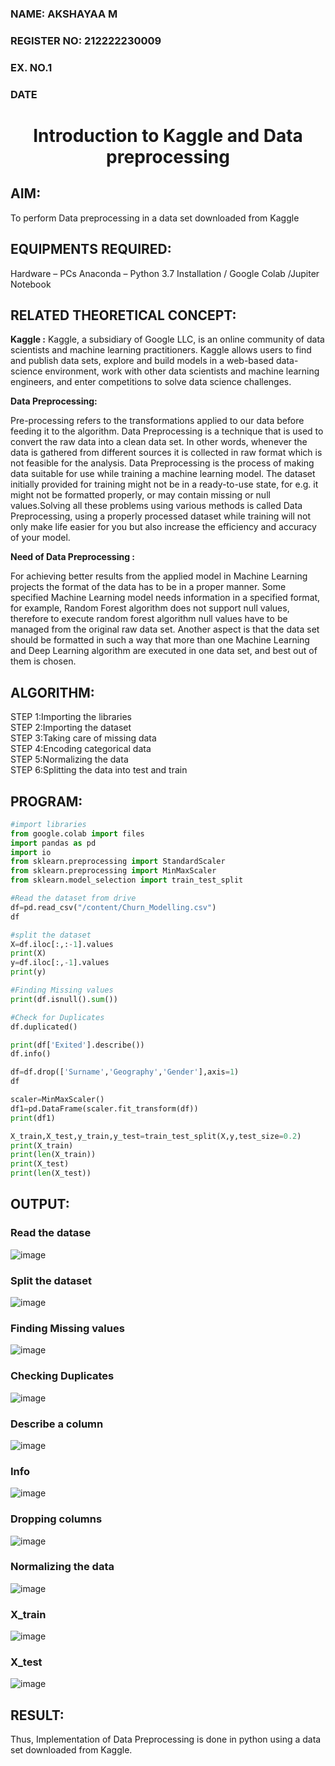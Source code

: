 <H3>NAME: AKSHAYAA M</H3>
<H3>REGISTER NO: 212222230009</H3>
<H3>EX. NO.1</H3>
<H3>DATE</H3>
<H1 ALIGN =CENTER> Introduction to Kaggle and Data preprocessing</H1>

## AIM:

To perform Data preprocessing in a data set downloaded from Kaggle

## EQUIPMENTS REQUIRED:
Hardware – PCs
Anaconda – Python 3.7 Installation / Google Colab /Jupiter Notebook

## RELATED THEORETICAL CONCEPT:

**Kaggle :**
Kaggle, a subsidiary of Google LLC, is an online community of data scientists and machine learning practitioners. Kaggle allows users to find and publish data sets, explore and build models in a web-based data-science environment, work with other data scientists and machine learning engineers, and enter competitions to solve data science challenges.

**Data Preprocessing:**

Pre-processing refers to the transformations applied to our data before feeding it to the algorithm. Data Preprocessing is a technique that is used to convert the raw data into a clean data set. In other words, whenever the data is gathered from different sources it is collected in raw format which is not feasible for the analysis.
Data Preprocessing is the process of making data suitable for use while training a machine learning model. The dataset initially provided for training might not be in a ready-to-use state, for e.g. it might not be formatted properly, or may contain missing or null values.Solving all these problems using various methods is called Data Preprocessing, using a properly processed dataset while training will not only make life easier for you but also increase the efficiency and accuracy of your model.

**Need of Data Preprocessing :**

For achieving better results from the applied model in Machine Learning projects the format of the data has to be in a proper manner. Some specified Machine Learning model needs information in a specified format, for example, Random Forest algorithm does not support null values, therefore to execute random forest algorithm null values have to be managed from the original raw data set.
Another aspect is that the data set should be formatted in such a way that more than one Machine Learning and Deep Learning algorithm are executed in one data set, and best out of them is chosen.


## ALGORITHM:
STEP 1:Importing the libraries<BR>
STEP 2:Importing the dataset<BR>
STEP 3:Taking care of missing data<BR>
STEP 4:Encoding categorical data<BR>
STEP 5:Normalizing the data<BR>
STEP 6:Splitting the data into test and train<BR>

##  PROGRAM:
```python
#import libraries
from google.colab import files
import pandas as pd
import io
from sklearn.preprocessing import StandardScaler
from sklearn.preprocessing import MinMaxScaler
from sklearn.model_selection import train_test_split

#Read the dataset from drive
df=pd.read_csv("/content/Churn_Modelling.csv")
df

#split the dataset
X=df.iloc[:,:-1].values
print(X)
y=df.iloc[:,-1].values
print(y)

#Finding Missing values
print(df.isnull().sum())

#Check for Duplicates
df.duplicated()

print(df['Exited'].describe())
df.info()

df=df.drop(['Surname','Geography','Gender'],axis=1)
df

scaler=MinMaxScaler()
df1=pd.DataFrame(scaler.fit_transform(df))
print(df1)

X_train,X_test,y_train,y_test=train_test_split(X,y,test_size=0.2)
print(X_train)
print(len(X_train))
print(X_test)
print(len(X_test))
```
## OUTPUT:
### Read the datase
![image](1.png)
### Split the dataset
![image](2.png)
### Finding Missing values
![image](3.png)
### Checking Duplicates
![image](4.png)
### Describe a column
![image](5.png)
### Info
![image](6.png)
### Dropping columns
![image](7.png)
### Normalizing the data
![image](8.png)
### X_train
![image](9.png)
### X_test
![image](10.png)

## RESULT:
Thus, Implementation of Data Preprocessing is done in python  using a data set downloaded from Kaggle.


